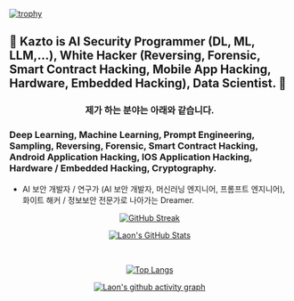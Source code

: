 [![trophy](https://github-profile-trophy.vercel.app/?username=KaztoRay&theme=algolia&column=10)](https://github.com/Luon/)

## 💫 Kazto is AI Security Programmer (DL, ML, LLM,...), White Hacker (Reversing, Forensic, Smart Contract Hacking, Mobile App Hacking, Hardware, Embedded Hacking), Data Scientist. 💫 

<div align = "center">
<h3> 제가 하는 분야는 아래와 같습니다. </h3>
</div>

### Deep Learning, Machine Learning, Prompt Engineering, Sampling, Reversing, Forensic, Smart Contract Hacking, Android Application Hacking, IOS Application Hacking, Hardware / Embedded Hacking, Cryptography.
 
- AI 보안 개발자 / 연구가 (AI 보안 개발자, 머신러닝 엔지니어, 프롬프트 엔지니어), 화이트 해커 / 정보보안 전문가로 나아가는 Dreamer.

<div align = "center">

[![GitHub Streak](https://github-readme-streak-stats.herokuapp.com/?user=KaztoRay&theme=holi-theme)](https://git.io/streak-stats)

[![Laon's GitHub Stats](https://github-readme-stats.vercel.app/api?username=KaztoRay&hide=contribs,prs&show_icons=true&theme=ambient_gradient)](https://github.com/anuraghazra/github-readme-stats)

<br>

[![Top Langs](https://github-readme-stats.vercel.app/api/top-langs/?username=KaztoRay&langs_count=10&hide=contribs,prs&show_icons=true&theme=ambient_gradient)](https://github.com/anuraghazra/github-readme-stats)

[![Laon's github activity graph](https://github-readme-activity-graph.vercel.app/graph?username=KaztoRay&theme=react-dark&border=true)](https://github.com/ashutosh00710/github-readme-activity-graph)

</div>
 
 

